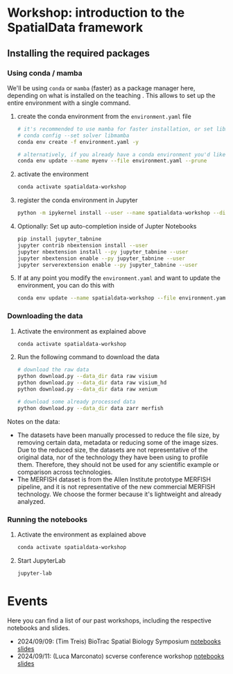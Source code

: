 # Workshop: introduction to the SpatialData framework

## Installing the required packages

### Using conda / mamba
We'll be using `conda` or `mamba` (faster) as a package manager here, depending on what is installed on the teaching . This allows to set up the entire environment with a single command.
1. create the conda environment from the `environment.yaml` file

    ```bash
    # it's recommended to use mamba for faster installation, or set libmamba as the default solver
    # conda config --set solver libmamba
    conda env create -f environment.yaml -y

    # alternatively, if you already have a conda environment you'd like to use, you can update it like this
    conda env update --name myenv --file environment.yaml --prune
    ```

2. activate the environment
    ```bash
    conda activate spatialdata-workshop
    ```

3. register the conda environment in Jupyter
    ```bash
    python -m ipykernel install --user --name spatialdata-workshop --display-name "Python (SpatialData Workshop)"
    ```

4. Optionally: Set up auto-completion inside of Jupter Notebooks
    ```bash
    pip install jupyter_tabnine
    jupyter contrib nbextension install --user
    jupyter nbextension install --py jupyter_tabnine --user
    jupyter nbextension enable --py jupyter_tabnine --user
    jupyter serverextension enable --py jupyter_tabnine --user
    ```
5. If at any point you modify the `environment.yaml` and want to update the environment, you can do this with

    ```bash
    conda env update --name spatialdata-workshop --file environment.yaml --prune
    ```

### Downloading the data
1. Activate the environment as explained above
    ```bash
    conda activate spatialdata-workshop
    ```
2. Run the following command to download the data
    ```bash
    # download the raw data
    python download.py --data_dir data raw visium
    python download.py --data_dir data raw visium_hd
    python download.py --data_dir data raw xenium

    # download some already processed data
    python download.py --data_dir data zarr merfish
    ```

Notes on the data:
- The datasets have been manually processed to reduce the file size, by removing certain data, metadata or reducing some
of the image sizes. Due to the reduced size, the datasets are not representative of the original data, nor of the
technology they have been using to profile them. Therefore, they should not be used for any scientific example or
comparison across technologies.
- The MERFISH dataset is from the Allen Institute prototype MERFISH pipeline, and it is not representative of the new commercial MERFISH technology. We choose the former because it's lightweight and already analyzed.


### Running the notebooks
1. Activate the environment as explained above
    ```bash
    conda activate spatialdata-workshop
    ```
2. Start JupyterLab
    ```bash
    jupyter-lab
    ```

# Events
Here you can find a list of our past workshops, including the respective notebooks and slides.
- 2024/09/09: (Tim Treis) BioTrac Spatial Biology Symposium [notebooks](https://github.com/PMBio/spatialdata-workshops/releases/tag/20240909_biotrac) [slides](https://docs.google.com/presentation/d/1-qf25cEX6CUi5cyi6UpVfGzt8sri_D_CSJtDCcaUCw0/edit?usp=sharing)
- 2024/09/11: (Luca Marconato) scverse conference workshop [notebooks](https://github.com/PMBio/spatialdata-workshops/releases/tag/20240911_scverse_workshop) [slides](https://docs.google.com/presentation/d/1YCzs5vI-D4flw4_8DQZCggoyltKuAvBjte8we7t1NrQ/edit?usp=sharing)
